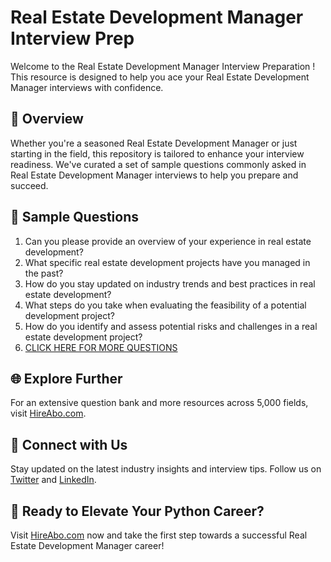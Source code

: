 # Real Estate Development Manager Interview Prep

Welcome to the Real Estate Development Manager Interview Preparation ! This resource is designed to help you ace your Real Estate Development Manager interviews with confidence.

## 🚀 Overview

Whether you're a seasoned Real Estate Development Manager or just starting in the field, this repository is tailored to enhance your interview readiness. We've curated a set of sample questions commonly asked in Real Estate Development Manager interviews to help you prepare and succeed.

## 📝 Sample Questions

1. Can you please provide an overview of your experience in real estate development?
2. What specific real estate development projects have you managed in the past?
3. How do you stay updated on industry trends and best practices in real estate development?
4. What steps do you take when evaluating the feasibility of a potential development project?
5. How do you identify and assess potential risks and challenges in a real estate development project?
6. [CLICK HERE FOR MORE QUESTIONS](https://hireabo.com/job/21_3_1/Real%20Estate%20Development%20Manager)

## 🌐 Explore Further

For an extensive question bank and more resources across 5,000 fields, visit [HireAbo.com](https://www.hireabo.com).

## 📱 Connect with Us

Stay updated on the latest industry insights and interview tips. Follow us on [Twitter](https://twitter.com/hireabo) and [LinkedIn](https://www.linkedin.com/in/hire-abo-3609972a8/).

## 🚀 Ready to Elevate Your Python Career?

Visit [HireAbo.com](https://www.hireabo.com) now and take the first step towards a successful Real Estate Development Manager career!
